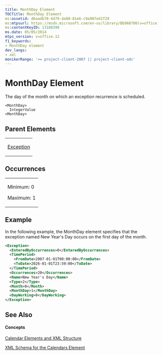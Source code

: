 ```yaml
---
title: MonthDay Element
TOCTitle: MonthDay Element
ms:assetid: d6aadb78-4d79-4a08-81e6-c9a907ed1f28
ms:mtpsurl: https://msdn.microsoft.com/en-us/library/Bb968700(v=office.12)
ms:contentKeyID: 13188390
ms.date: 05/05/2014
mtps_version: v=office.12
f1_keywords:
- MonthDay element
dev_langs:
- xml
monikerRange: '>= project-client-2007 || project-client-odc'
---
```


# MonthDay Element




The day of the month on which an exception recurrence is scheduled.

    <MonthDay>
      IntegerValue
    <MonthDay>

## Parent Elements

<table>
<colgroup>
<col style="width: 100%" />
</colgroup>
<tbody>
<tr class="odd">
<td><p><a href="exception-element.md">Exception</a></p></td>
</tr>
</tbody>
</table>

## Occurrences

<table>
<colgroup>
<col style="width: 100%" />
</colgroup>
<tbody>
<tr class="odd">
<td><p>Minimum: 0</p>
<p>Maximum: 1</p></td>
</tr>
</tbody>
</table>

## Example

In the following example, the MonthDay element specifies that the exception named New Year's Day occurs on the first day of the month.

``` xml
<Exception>
  <EnteredByOccurrences>0</EnteredByOccurrences>
  <TimePeriod>
    <FromDate>2007-01-01T00:00:00</FromDate>
    <ToDate>2026-01-01T23:59:00</ToDate>
  </TimePeriod>
  <Occurrences>20</Occurrences>
  <Name>New Year's Day</Name>
  <Type>2</Type>
  <Month>0</Month>
  <MonthDay>1</MonthDay>
  <DayWorking>0</DayWorking>
</Exception>
```

## See Also

#### Concepts

[Calendar Elements and XML Structure](calendar-elements-and-xml-structure.md)

[XML Schema for the Calendars Element](xml-schema-for-the-calendars-element.md)

